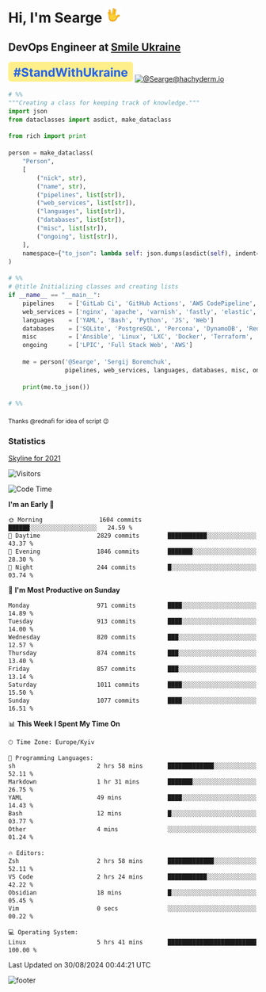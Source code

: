 # Hi, I'm Searge <img src="images/vulcan.webp" style="display: inline-block; margin: 0; height: 2rem" alt="Vulcan salute" />

## DevOps Engineer at [Smile Ukraine](https://smile-ukraine.com/en)

[![Stand With Ukraine](https://raw.githubusercontent.com/vshymanskyy/StandWithUkraine/main/badges/StandWithUkraine.svg)](https://stand-with-ukraine.pp.ua)
<a rel="me" href="https://hachyderm.io/@Searge">![@Searge@hachyderm.io](https://img.shields.io/badge/-@Searge-%232B90D9?logo=mastodon&logoColor=white)</a>

```python
# %%
"""Creating a class for keeping track of knowledge."""
import json
from dataclasses import asdict, make_dataclass

from rich import print

person = make_dataclass(
    "Person",
    [
        ("nick", str),
        ("name", str),
        ("pipelines", list[str]),
        ("web_services", list[str]),
        ("languages", list[str]),
        ("databases", list[str]),
        ("misc", list[str]),
        ("ongoing", list[str]),
    ],
    namespace={"to_json": lambda self: json.dumps(asdict(self), indent=4)},
)

# %%
# @title Initializing classes and creating lists
if __name__ == "__main__":
    pipelines    = ['GitLab Ci', 'GitHub Actions', 'AWS CodePipeline', 'Jenkins']
    web_services = ['nginx', 'apache', 'varnish', 'fastly', 'elastic', 'solr']
    languages    = ['YAML', 'Bash', 'Python', 'JS', 'Web']
    databases    = ['SQLite', 'PostgreSQL', 'Percona', 'DynamoDB', 'Redis']
    misc         = ['Ansible', 'Linux', 'LXC', 'Docker', 'Terraform', 'AWS']
    ongoing      = ['LPIC', 'Full Stack Web', 'AWS']

    me = person('@Searge', 'Sergij Boremchuk',
                pipelines, web_services, languages, databases, misc, ongoing)

    print(me.to_json())

# %%

```

<sub>Thanks @rednafi for idea of script :wink:</sub>

### Statistics

[Skyline for 2021](https://skyline.github.com/Searge/2021)

![Visitors](https://komarev.com/ghpvc/?username=searge&label=Profile%20views&color=0e75b6&style=flat) 
<!--START_SECTION:waka-->
![Code Time](http://img.shields.io/badge/Code%20Time-2%2C738%20hrs%2016%20mins-blue)

**I'm an Early 🐤** 

```text
🌞 Morning                1604 commits        ██████░░░░░░░░░░░░░░░░░░░   24.59 % 
🌆 Daytime                2829 commits        ███████████░░░░░░░░░░░░░░   43.37 % 
🌃 Evening                1846 commits        ███████░░░░░░░░░░░░░░░░░░   28.30 % 
🌙 Night                  244 commits         █░░░░░░░░░░░░░░░░░░░░░░░░   03.74 % 
```
📅 **I'm Most Productive on Sunday** 

```text
Monday                   971 commits         ████░░░░░░░░░░░░░░░░░░░░░   14.89 % 
Tuesday                  913 commits         ████░░░░░░░░░░░░░░░░░░░░░   14.00 % 
Wednesday                820 commits         ███░░░░░░░░░░░░░░░░░░░░░░   12.57 % 
Thursday                 874 commits         ███░░░░░░░░░░░░░░░░░░░░░░   13.40 % 
Friday                   857 commits         ███░░░░░░░░░░░░░░░░░░░░░░   13.14 % 
Saturday                 1011 commits        ████░░░░░░░░░░░░░░░░░░░░░   15.50 % 
Sunday                   1077 commits        ████░░░░░░░░░░░░░░░░░░░░░   16.51 % 
```


📊 **This Week I Spent My Time On** 

```text
🕑︎ Time Zone: Europe/Kyiv

💬 Programming Languages: 
sh                       2 hrs 58 mins       █████████████░░░░░░░░░░░░   52.11 % 
Markdown                 1 hr 31 mins        ███████░░░░░░░░░░░░░░░░░░   26.75 % 
YAML                     49 mins             ████░░░░░░░░░░░░░░░░░░░░░   14.43 % 
Bash                     12 mins             █░░░░░░░░░░░░░░░░░░░░░░░░   03.77 % 
Other                    4 mins              ░░░░░░░░░░░░░░░░░░░░░░░░░   01.24 % 

🔥 Editors: 
Zsh                      2 hrs 58 mins       █████████████░░░░░░░░░░░░   52.11 % 
VS Code                  2 hrs 24 mins       ███████████░░░░░░░░░░░░░░   42.22 % 
Obsidian                 18 mins             █░░░░░░░░░░░░░░░░░░░░░░░░   05.45 % 
Vim                      0 secs              ░░░░░░░░░░░░░░░░░░░░░░░░░   00.22 % 

💻 Operating System: 
Linux                    5 hrs 41 mins       █████████████████████████   100.00 % 
```


 Last Updated on 30/08/2024 00:44:21 UTC
<!--END_SECTION:waka-->

![footer](https://capsule-render.vercel.app/api?type=waving&color=gradient&customColorList=14,21&height=82&section=footer)
